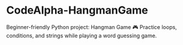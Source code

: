 # CodeAlpha-HangmanGame
Beginner-friendly Python project: Hangman Game 🎮 Practice loops, conditions, and strings while playing a word guessing game.
